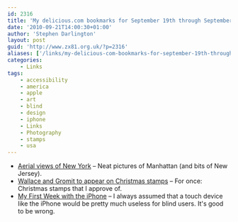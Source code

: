 ```yaml
---
id: 2316
title: 'My delicious.com bookmarks for September 19th through September 21st'
date: '2010-09-21T14:00:30+01:00'
author: 'Stephen Darlington'
layout: post
guid: 'http://www.zx81.org.uk/?p=2316'
aliases: ['/links/my-delicious-com-bookmarks-for-september-19th-through-september-21st.html']
categories:
    - Links
tags:
    - accessibility
    - america
    - apple
    - art
    - blind
    - design
    - iphone
    - Links
    - Photography
    - stamps
    - usa
---
```


- [Aerial views of New York](http://www.guardian.co.uk/world/gallery/2010/sep/21/aerial-views-of-new-york#/?picture=366876675&index=0) – Neat pictures of Manhattan (and bits of New Jersey).
- [Wallace and Gromit to appear on Christmas stamps](http://www.guardian.co.uk/culture/2010/sep/21/wallace-gromit-christmas-stamps) – For once: Christmas stamps that I approve of.
- [My First Week with the iPhone](http://behindthecurtain.us/2010/06/12/my-first-week-with-the-iphone/) – I always assumed that a touch device like the iPhone would be pretty much useless for blind users. It's good to be wrong.
